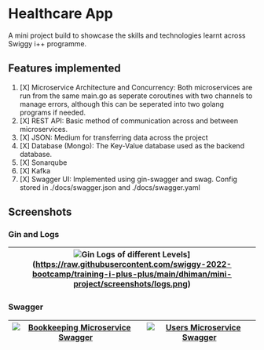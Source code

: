 # Healthcare App

A mini project build to showcase the skills and technologies learnt across Swiggy i++ programme.

## Features implemented

1. [X] Microservice Architecture and Concurrency: Both microservices are run from the same main.go as seperate coroutines with two channels to manage errors, although this can be seperated into two golang programs if needed.
2. [X] REST API: Basic method of communication across and between microservices.
3. [X] JSON: Medium for transferring data across the project
4. [X] Database (Mongo): The Key-Value database used as the backend database.
5. [X] Sonarqube
6. [X] Kafka
7. [X] Swagger UI: Implemented using gin-swagger and swag. Config stored in ./docs/swagger.json and ./docs/swagger.yaml

## Screenshots

### Gin and Logs

| ![Gin Logs of different Levels](https://raw.githubusercontent.com/swiggy-2022-bootcamp/training-i-plus-plus/main/dhiman/mini-project/screenshots/logs.png)](https://raw.githubusercontent.com/swiggy-2022-bootcamp/training-i-plus-plus/main/dhiman/mini-project/screenshots/logs.png) |
| --- |

### Swagger

| [![Bookkeeping Microservice Swagger](https://raw.githubusercontent.com/swiggy-2022-bootcamp/training-i-plus-plus/main/dhiman/mini-project/screenshots/bookkeeping_swagger.png)](https://raw.githubusercontent.com/swiggy-2022-bootcamp/training-i-plus-plus/main/dhiman/mini-project/screenshots/bookkeeping_swagger.png) | [![Users Microservice Swagger](https://raw.githubusercontent.com/swiggy-2022-bootcamp/training-i-plus-plus/main/dhiman/mini-project/screenshots/users_swagger.png)](https://raw.githubusercontent.com/swiggy-2022-bootcamp/training-i-plus-plus/main/dhiman/mini-project/screenshots/users_swagger.png) |
| --- | --- |
